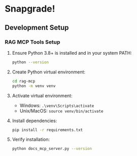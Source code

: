 # Snapgrade!

## Development Setup

### RAG MCP Tools Setup

1. Ensure Python 3.8+ is installed and in your system PATH:

   ```bash
   python --version
   ```

2. Create Python virtual environment:

   ```bash
   cd rag-mcp
   python -m venv venv
   ```

3. Activate virtual environment:

   - Windows: `.\venv\Scripts\activate`
   - Unix/MacOS: `source venv/bin/activate`

4. Install dependencies:

   ```bash
   pip install -r requirements.txt
   ```

5. Verify installation:
   ```bash
   python docs_mcp_server.py --version
   ```
